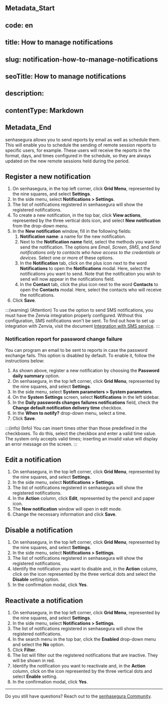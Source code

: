 ## Metadata_Start 
## code: en
## title: How to manage notifications 
## slug: notification-how-to-manage-notifications 
## seoTitle: How to manage notifications 
## description:  
## contentType: Markdown 
## Metadata_End
senhasegura allows you to send reports by email as well as schedule them. This will enable you to schedule the sending of remote session reports to specific users, for example. These users will receive the reports in the format, days, and times configured in the schedule, so they are always updated on the new remote sessions held during the period.

## Register a new notification

1. On senhasegura, in the top left corner, click **Grid Menu**, represented by the nine squares, and select **Settings**.
2. In the side menu, select **Notifications > Settings**.
3. The list of notifications registered in senhasegura will show the registered notifications.
4. To create a new notification, in the top bar, click **View actions**, represented by the three vertical dots icon, and select **New notification** from the drop-down menu.
5. In the **New notification** window, fill in the following fields:
   1. **Notification name**: a name for the new notification.
   2. Next to the **Notification name** field, select the methods you want to send the notification. The options are *Email*, *Screen*, *SMS*, and *Send notifications only to contacts who have access to the credentials or devices*. Select one or more of these options.
   3. In the **Notification** tab, click on the plus icon next to the word **Notifications** to open the **Notifications** modal. Here, select the notifications you want to send. Note that the notification you wish to send will now appear in the notifications field.
   4. In the **Contact** tab, click the plus icon next to the word **Contacts** to open the **Contacts** modal. Here, select the contacts who will receive the notifications.
6. Click **Save**.

:::(warning) (Attention)
To use the option to send SMS notifications, you must have the Zenvia integration properly configured. Without this configuration, SMS notifications won't be sent. To find out how to set up integration with Zenvia, visit the document [Integration with SMS service](/v3-32/docs/integration-with-sms-service).
:::

### Notification report for password change failure

You can program an email to be sent to reports in case the password exchange fails. This option is disabled by default. To enable it, follow the instructions below:

1. As shown above, register a new notification by choosing the **Password daily summary** option.
2. On senhasegura, in the top left corner, click **Grid Menu**, represented by the nine squares, and select **Settings**.
3. In the side menu, select **System parameters > System parameters**.
4. On the **System Settings** screen, select **Notifications** in the left sidebar.
5. In the **Daily passwords changes failures notifications** field, check the **Change default notification delivery time** checkbox.
6. In the **When to notify?** drop-down menu, select a time.
7. Click **Save**.

:::(info) (Info)
You can insert times other than those predefined in the checkboxes. To do this, select the checkbox and enter a valid time value. The system only accepts valid times; inserting an invalid value will display an error message on the screen.
:::

## Edit a notification

1. On senhasegura, in the top left corner, click **Grid Menu**, represented by the nine squares, and select **Settings**.
2. In the side menu, select **Notifications > Settings**.
3. The list of notifications registered in senhasegura will show the registered notifications.
4. In the **Action** column, click **Edit**, represented by the pencil and paper icon.
5. The **New notification** window will open in edit mode.
6. Change the necessary information and click **Save**.

## Disable a notification

1. On senhasegura, in the top left corner, click **Grid Menu**, represented by the nine squares, and select **Settings**.
2. In the side menu, select **Notifications > Settings**.
3. The list of notifications registered in senhasegura will show the registered notifications.
4. Identify the notification you want to disable and, in the **Action** column, click on the icon represented by the three vertical dots and select the **Disable** setting option.
5. In the confirmation modal, click **Yes**.

## Reactivate a notification

1. On senhasegura, in the top left corner, click **Grid Menu**, represented by the nine squares, and select **Settings**.
2. In the side menu, select **Notifications > Settings**.
3. The list of notifications registered in senhasegura will show the registered notifications.
4. In the search menu in the top bar, click the **Enabled** drop-down menu and select the **No** option.
5. Click **Filter**.
6. The list will filter out the registered notifications that are inactive. They will be shown in red.
7. Identify the notification you want to reactivate and, in the **Action** column, click on the icon represented by the three vertical dots and select **Enable** setting.
8. In the confirmation modal, click **Yes**.

---

Do you still have questions? Reach out to the [senhasegura Community](https://community.senhasegura.io/).
